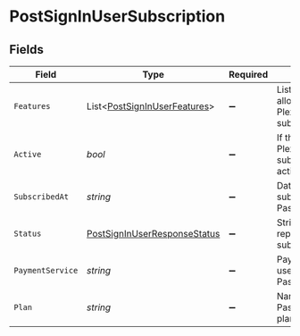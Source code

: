 # PostSignInUserSubscription


## Fields

| Field                                                                                 | Type                                                                                  | Required                                                                              | Description                                                                           | Example                                                                               |
| ------------------------------------------------------------------------------------- | ------------------------------------------------------------------------------------- | ------------------------------------------------------------------------------------- | ------------------------------------------------------------------------------------- | ------------------------------------------------------------------------------------- |
| `Features`                                                                            | List<[PostSignInUserFeatures](../../Models/Requests/PostSignInUserFeatures.md)>       | :heavy_minus_sign:                                                                    | List of features allowed on your Plex Pass subscription                               |                                                                                       |
| `Active`                                                                              | *bool*                                                                                | :heavy_minus_sign:                                                                    | If the account's Plex Pass subscription is active                                     | true                                                                                  |
| `SubscribedAt`                                                                        | *string*                                                                              | :heavy_minus_sign:                                                                    | Date the account subscribed to Plex Pass                                              | 2021-04-12T18:21:12Z                                                                  |
| `Status`                                                                              | [PostSignInUserResponseStatus](../../Models/Requests/PostSignInUserResponseStatus.md) | :heavy_minus_sign:                                                                    | String representation of subscriptionActive                                           | Inactive                                                                              |
| `PaymentService`                                                                      | *string*                                                                              | :heavy_minus_sign:                                                                    | Payment service used for your Plex Pass subscription                                  |                                                                                       |
| `Plan`                                                                                | *string*                                                                              | :heavy_minus_sign:                                                                    | Name of Plex Pass subscription plan                                                   |                                                                                       |
